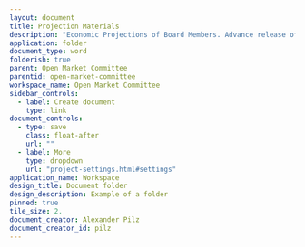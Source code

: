 ```yaml
---
layout: document
title: Projection Materials
description: "Economic Projections of Board Members. Advance release of table 1 of the Summary of Economic Projections to be released with the OMC minutes."
application: folder
document_type: word
folderish: true
parent: Open Market Committee
parentid: open-market-committee
workspace_name: Open Market Committee
sidebar_controls:
  - label: Create document
    type: link
document_controls:
  - type: save
    class: float-after
    url: ""
  - label: More
    type: dropdown
    url: "project-settings.html#settings"
application_name: Workspace
design_title: Document folder
design_description: Example of a folder
pinned: true
tile_size: 2.
document_creator: Alexander Pilz
document_creator_id: pilz
---
```


